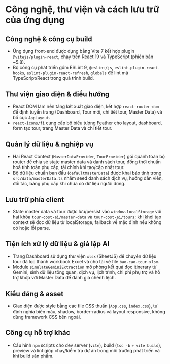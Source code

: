 # Công nghệ, thư viện và cách lưu trữ của ứng dụng

## Công nghệ & công cụ build
- Ứng dụng front-end được dựng bằng Vite 7 kết hợp plugin `@vitejs/plugin-react`, chạy trên React 19 và TypeScript (phiên bản ~5.8).
- Bộ công cụ phát triển gồm ESLint 9, `@eslint/js`, `eslint-plugin-react-hooks`, `eslint-plugin-react-refresh`, `globals` để lint mã TypeScript/React trong quá trình build.

## Thư viện giao diện & điều hướng
- React DOM làm nền tảng kết xuất giao diện, kết hợp `react-router-dom` để định tuyến trang (Dashboard, Tour mới, chi tiết tour, Master Data) và bố cục `AppLayout`.
- `react-icons/fi` cung cấp bộ biểu tượng Feather cho layout, dashboard, form tạo tour, trang Master Data và chi tiết tour.

## Quản lý dữ liệu & nghiệp vụ
- Hai React Context (`MasterDataProvider`, `TourProvider`) gói quanh toàn bộ router để chia sẻ state master data và danh sách tour, đồng thời chuẩn hoá tính toán phụ cấp, tài chính khi tạo/cập nhật tour.
- Bộ dữ liệu chuẩn ban đầu (`defaultMasterData`) được khai báo tĩnh trong `src/data/masterData.ts` nhằm seed danh sách dịch vụ, hướng dẫn viên, đối tác, bảng phụ cấp khi chưa có dữ liệu người dùng.

## Lưu trữ phía client
- State master data và tour được lưu/persist vào `window.localStorage` với hai khóa `tour-cost-ai/master-data` và `tour-cost-ai/tours`; khi khởi tạo context sẽ đọc dữ liệu từ localStorage, fallback về mặc định nếu không có hoặc lỗi parse.

## Tiện ích xử lý dữ liệu & giả lập AI
- Trang Dashboard sử dụng thư viện `xlsx` (SheetJS) để chuyển dữ liệu tour đã lọc thành workbook Excel và cho tải về file `bao-cao-tour.xlsx`.
- Module `simulateGeminiExtraction` mô phỏng kết quả đọc itinerary từ Gemini, sinh dữ liệu tổng quan, dịch vụ, lịch trình, chi phí phụ trợ và hỗ trợ khớp với Master Data để đánh giá chênh lệch.

## Kiểu dáng & asset
- Giao diện được style bằng các file CSS thuần (`App.css`, `index.css`), tự định nghĩa biến màu, shadow, border-radius và layout responsive, không dùng framework CSS bên ngoài.

## Công cụ hỗ trợ khác
- Cấu hình `npm` scripts cho dev server (`vite`), build (`tsc -b` + `vite build`), preview và lint giúp chạy/kiểm tra dự án trong môi trường phát triển và khi build sản phẩm.
